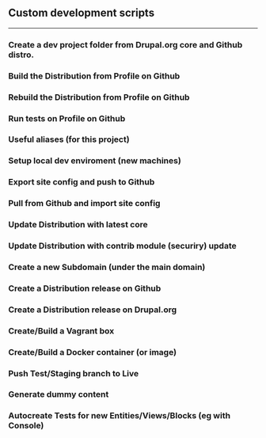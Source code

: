 ## Custom development scripts
------------------------------

### Create a dev project folder from Drupal.org core and Github distro.

### Build the Distribution from Profile on Github

### Rebuild the Distribution from Profile on Github

### Run tests on Profile on Github

### Useful aliases (for this project)

### Setup local dev enviroment (new machines)

### Export site config and push to Github

### Pull from Github and import site config

### Update Distribution with latest core

### Update Distribution with contrib module (securiry) update

### Create a new Subdomain (under the main domain)

### Create a Distribution release on Github

### Create a Distribution release on Drupal.org

### Create/Build a Vagrant box

### Create/Build a Docker container (or image)

### Push Test/Staging branch to Live

### Generate dummy content

### Autocreate Tests for new Entities/Views/Blocks (eg with Console)
